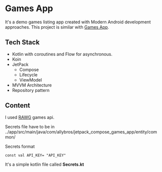 # Games App

It's a demo games listing app created with Modern Android development approaches. This project is similar with [Games App](https://github.com/0rcun/GamesApp).


## Tech Stack
- Kotlin with coroutines and Flow for asynchronous.
- Koin
- JetPack
	- Compose
	- Lifecycle
	- ViewModel
- MVVM Architecture
- Repository pattern


## Content

I used [RAWG](https://rawg.io/apidocs) games api.

Secrets file have to be in ../app/src/main/java/com/allybros/jetpack_compose_games_app/entity/common/

Secrets format

``const val API_KEY= "API_KEY"``

It's a simple kotlin file called **Secrets.kt**

